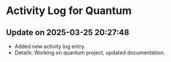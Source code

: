 # Activity Log for Quantum

## Update on 2025-03-25 20:27:48
- Added new activity log entry.
- Details: Working on quantum project, updated documentation.

